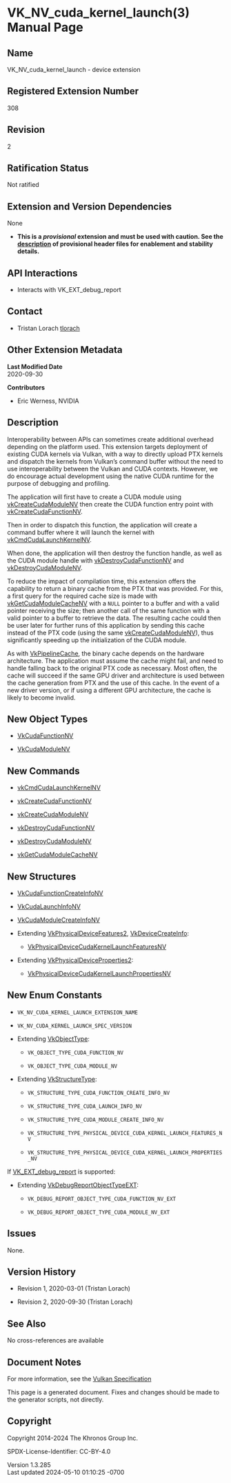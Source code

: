 # VK_NV_cuda_kernel_launch(3) Manual Page

## Name

VK_NV_cuda_kernel_launch - device extension



## <a href="#_registered_extension_number" class="anchor"></a>Registered Extension Number

308

## <a href="#_revision" class="anchor"></a>Revision

2

## <a href="#_ratification_status" class="anchor"></a>Ratification Status

Not ratified

## <a href="#_extension_and_version_dependencies" class="anchor"></a>Extension and Version Dependencies

None

- **This is a *provisional* extension and **must** be used with caution.
  See the <a
  href="https://registry.khronos.org/vulkan/specs/1.3-extensions/html/vkspec.html#boilerplate-provisional-header"
  target="_blank" rel="noopener">description</a> of provisional header
  files for enablement and stability details.**

## <a href="#_api_interactions" class="anchor"></a>API Interactions

- Interacts with VK_EXT_debug_report

## <a href="#_contact" class="anchor"></a>Contact

- Tristan Lorach <a
  href="https://github.com/KhronosGroup/Vulkan-Docs/issues/new?body=%5BVK_NV_cuda_kernel_launch%5D%20@tlorach%0A*Here%20describe%20the%20issue%20or%20question%20you%20have%20about%20the%20VK_NV_cuda_kernel_launch%20extension*"
  target="_blank" rel="nofollow noopener"><em></em>tlorach</a>

## <a href="#_other_extension_metadata" class="anchor"></a>Other Extension Metadata

**Last Modified Date**  
2020-09-30

**Contributors**  
- Eric Werness, NVIDIA

## <a href="#_description" class="anchor"></a>Description

Interoperability between APIs can sometimes create additional overhead
depending on the platform used. This extension targets deployment of
existing CUDA kernels via Vulkan, with a way to directly upload PTX
kernels and dispatch the kernels from Vulkan’s command buffer without
the need to use interoperability between the Vulkan and CUDA contexts.
However, we do encourage actual development using the native CUDA
runtime for the purpose of debugging and profiling.

The application will first have to create a CUDA module using
[vkCreateCudaModuleNV](https://registry.khronos.org/vulkan/specs/1.3-extensions/man/html/vkCreateCudaModuleNV.html) then create the CUDA
function entry point with
[vkCreateCudaFunctionNV](https://registry.khronos.org/vulkan/specs/1.3-extensions/man/html/vkCreateCudaFunctionNV.html).

Then in order to dispatch this function, the application will create a
command buffer where it will launch the kernel with
[vkCmdCudaLaunchKernelNV](https://registry.khronos.org/vulkan/specs/1.3-extensions/man/html/vkCmdCudaLaunchKernelNV.html).

When done, the application will then destroy the function handle, as
well as the CUDA module handle with
[vkDestroyCudaFunctionNV](https://registry.khronos.org/vulkan/specs/1.3-extensions/man/html/vkDestroyCudaFunctionNV.html) and
[vkDestroyCudaModuleNV](https://registry.khronos.org/vulkan/specs/1.3-extensions/man/html/vkDestroyCudaModuleNV.html).

To reduce the impact of compilation time, this extension offers the
capability to return a binary cache from the PTX that was provided. For
this, a first query for the required cache size is made with
[vkGetCudaModuleCacheNV](https://registry.khronos.org/vulkan/specs/1.3-extensions/man/html/vkGetCudaModuleCacheNV.html) with a `NULL`
pointer to a buffer and with a valid pointer receiving the size; then
another call of the same function with a valid pointer to a buffer to
retrieve the data. The resulting cache could then be user later for
further runs of this application by sending this cache instead of the
PTX code (using the same
[vkCreateCudaModuleNV](https://registry.khronos.org/vulkan/specs/1.3-extensions/man/html/vkCreateCudaModuleNV.html)), thus significantly
speeding up the initialization of the CUDA module.

As with [VkPipelineCache](https://registry.khronos.org/vulkan/specs/1.3-extensions/man/html/VkPipelineCache.html), the binary cache
depends on the hardware architecture. The application must assume the
cache might fail, and need to handle falling back to the original PTX
code as necessary. Most often, the cache will succeed if the same GPU
driver and architecture is used between the cache generation from PTX
and the use of this cache. In the event of a new driver version, or if
using a different GPU architecture, the cache is likely to become
invalid.

## <a href="#_new_object_types" class="anchor"></a>New Object Types

- [VkCudaFunctionNV](https://registry.khronos.org/vulkan/specs/1.3-extensions/man/html/VkCudaFunctionNV.html)

- [VkCudaModuleNV](https://registry.khronos.org/vulkan/specs/1.3-extensions/man/html/VkCudaModuleNV.html)

## <a href="#_new_commands" class="anchor"></a>New Commands

- [vkCmdCudaLaunchKernelNV](https://registry.khronos.org/vulkan/specs/1.3-extensions/man/html/vkCmdCudaLaunchKernelNV.html)

- [vkCreateCudaFunctionNV](https://registry.khronos.org/vulkan/specs/1.3-extensions/man/html/vkCreateCudaFunctionNV.html)

- [vkCreateCudaModuleNV](https://registry.khronos.org/vulkan/specs/1.3-extensions/man/html/vkCreateCudaModuleNV.html)

- [vkDestroyCudaFunctionNV](https://registry.khronos.org/vulkan/specs/1.3-extensions/man/html/vkDestroyCudaFunctionNV.html)

- [vkDestroyCudaModuleNV](https://registry.khronos.org/vulkan/specs/1.3-extensions/man/html/vkDestroyCudaModuleNV.html)

- [vkGetCudaModuleCacheNV](https://registry.khronos.org/vulkan/specs/1.3-extensions/man/html/vkGetCudaModuleCacheNV.html)

## <a href="#_new_structures" class="anchor"></a>New Structures

- [VkCudaFunctionCreateInfoNV](https://registry.khronos.org/vulkan/specs/1.3-extensions/man/html/VkCudaFunctionCreateInfoNV.html)

- [VkCudaLaunchInfoNV](https://registry.khronos.org/vulkan/specs/1.3-extensions/man/html/VkCudaLaunchInfoNV.html)

- [VkCudaModuleCreateInfoNV](https://registry.khronos.org/vulkan/specs/1.3-extensions/man/html/VkCudaModuleCreateInfoNV.html)

- Extending [VkPhysicalDeviceFeatures2](https://registry.khronos.org/vulkan/specs/1.3-extensions/man/html/VkPhysicalDeviceFeatures2.html),
  [VkDeviceCreateInfo](https://registry.khronos.org/vulkan/specs/1.3-extensions/man/html/VkDeviceCreateInfo.html):

  - [VkPhysicalDeviceCudaKernelLaunchFeaturesNV](https://registry.khronos.org/vulkan/specs/1.3-extensions/man/html/VkPhysicalDeviceCudaKernelLaunchFeaturesNV.html)

- Extending
  [VkPhysicalDeviceProperties2](https://registry.khronos.org/vulkan/specs/1.3-extensions/man/html/VkPhysicalDeviceProperties2.html):

  - [VkPhysicalDeviceCudaKernelLaunchPropertiesNV](https://registry.khronos.org/vulkan/specs/1.3-extensions/man/html/VkPhysicalDeviceCudaKernelLaunchPropertiesNV.html)

## <a href="#_new_enum_constants" class="anchor"></a>New Enum Constants

- `VK_NV_CUDA_KERNEL_LAUNCH_EXTENSION_NAME`

- `VK_NV_CUDA_KERNEL_LAUNCH_SPEC_VERSION`

- Extending [VkObjectType](https://registry.khronos.org/vulkan/specs/1.3-extensions/man/html/VkObjectType.html):

  - `VK_OBJECT_TYPE_CUDA_FUNCTION_NV`

  - `VK_OBJECT_TYPE_CUDA_MODULE_NV`

- Extending [VkStructureType](https://registry.khronos.org/vulkan/specs/1.3-extensions/man/html/VkStructureType.html):

  - `VK_STRUCTURE_TYPE_CUDA_FUNCTION_CREATE_INFO_NV`

  - `VK_STRUCTURE_TYPE_CUDA_LAUNCH_INFO_NV`

  - `VK_STRUCTURE_TYPE_CUDA_MODULE_CREATE_INFO_NV`

  - `VK_STRUCTURE_TYPE_PHYSICAL_DEVICE_CUDA_KERNEL_LAUNCH_FEATURES_NV`

  - `VK_STRUCTURE_TYPE_PHYSICAL_DEVICE_CUDA_KERNEL_LAUNCH_PROPERTIES_NV`

If [VK_EXT_debug_report](https://registry.khronos.org/vulkan/specs/1.3-extensions/man/html/VK_EXT_debug_report.html) is supported:

- Extending
  [VkDebugReportObjectTypeEXT](https://registry.khronos.org/vulkan/specs/1.3-extensions/man/html/VkDebugReportObjectTypeEXT.html):

  - `VK_DEBUG_REPORT_OBJECT_TYPE_CUDA_FUNCTION_NV_EXT`

  - `VK_DEBUG_REPORT_OBJECT_TYPE_CUDA_MODULE_NV_EXT`

## <a href="#_issues" class="anchor"></a>Issues

None.

## <a href="#_version_history" class="anchor"></a>Version History

- Revision 1, 2020-03-01 (Tristan Lorach)

- Revision 2, 2020-09-30 (Tristan Lorach)

## <a href="#_see_also" class="anchor"></a>See Also

No cross-references are available

## <a href="#_document_notes" class="anchor"></a>Document Notes

For more information, see the <a
href="https://registry.khronos.org/vulkan/specs/1.3-extensions/html/vkspec.html#VK_NV_cuda_kernel_launch"
target="_blank" rel="noopener">Vulkan Specification</a>

This page is a generated document. Fixes and changes should be made to
the generator scripts, not directly.

## <a href="#_copyright" class="anchor"></a>Copyright

Copyright 2014-2024 The Khronos Group Inc.

SPDX-License-Identifier: CC-BY-4.0

Version 1.3.285  
Last updated 2024-05-10 01:10:25 -0700
